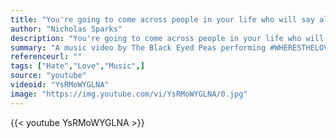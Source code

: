 ```yaml
---
title: "You're going to come across people in your life who will say all the right words at all the right times. But in the end, it's always their actions you should judge them by. It's actions, not words, that matter."
author: "Nicholas Sparks"
description: "You're going to come across people in your life who will say all the right words at all the right times. But in the end, it's always their actions you should judge them by. It's actions, not words, that matter. - Nicholas Sparks quotes from GetInspired365.com"
summary: "A music video by The Black Eyed Peas performing #WHERESTHELOVE."
referenceurl: ""
tags: ["Hate","Love","Music",]
source: "youtube"
videoid: "YsRMoWYGLNA"
image: "https://img.youtube.com/vi/YsRMoWYGLNA/0.jpg"
---
```


{{< youtube YsRMoWYGLNA >}}
